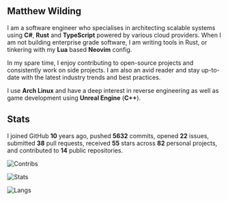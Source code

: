 ## Matthew Wilding

I am a software engineer who specialises in architecting scalable systems using **C#**, **Rust** and **TypeScript** powered by various cloud providers.
When I am not building enterprise grade software, I am writing tools in Rust, or tinkering with my **Lua** based **Neovim** config.

In my spare time, I enjoy contributing to open-source projects and consistently work on side projects. I am also an avid reader and stay up-to-date with the latest industry trends and best practices.

I use **Arch Linux** and have a deep interest in reverse engineering as well as game development using **Unreal Engine** (**C++**).

## Stats

I joined GitHub **10** years ago, pushed **5632** commits, opened **22** issues, submitted **38** pull requests, received **55** stars across **82** personal projects, and contributed to **14** public repositories.

![Contribs](https://github-contributor-stats.vercel.app/api?username=mbwilding&theme=tokyonight&hide_border=true)

![Stats](https://github-readme-stats.vercel.app/api?username=mbwilding&show_icons=true&theme=tokyonight&hide_border=true)

![Langs](https://github-readme-stats.vercel.app/api/top-langs/?username=mbwilding&layout=donut&theme=tokyonight&hide_border=true)
